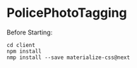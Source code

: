 # PolicePhotoTagging
Before Starting:
```
cd client
npm install
nmp install --save materialize-css@next
```
